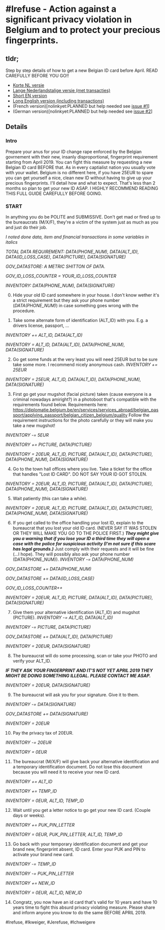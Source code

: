 # \#Irefuse - Action against a significant privacy violation in Belgium and to protect your precious fingerprints.

## tldr;
Step by step details of how to get a new Belgian ID card before April. READ CAREFULLY BEFORE YOU GO!!

- [Korte NL versie](https://github.com/pdjpdjpdj/NewEID-BE/blob/master/nl_kort.md)
- [Lange Nederlandstalige versie (met transacties)](https://github.com/pdjpdjpdj/NewEID-BE/blob/master/nl_eid-BE_handleiding.md)
- [Short EN version](https://github.com/pdjpdjpdj/NewEID-BE/blob/master/en_short_clean.md)
- [Long English version (including transactions)](https://github.com/pdjpdjpdj/NewEID-BE/blob/master/en_long.md)
- (French version)[nolinkyet:PLANNED but help needed see [issue \#1](https://github.com/pdjpdjpdj/NewEID-BE/issues/1)]
- (German version)[nolinkyet:PLANNED but help needed see [issue \#2](https://github.com/pdjpdjpdj/NewEID-BE/issues/2)]

## Details
### Intro
Prepare your anus for your ID change rape enforced by the Belgian govrnement with their new, insanly disproportional, fingerprint requirement starting from April 2019. You can fight this measure by requesting a new Belgian ID card BEFORE that. As in every captialist nation you usually vote with your wallet. Belgium is no different here, if you have 25EUR to spare you can get yourself a nice, clean new ID without having to give up your precious fingerprints. I'll detail how and what to expect. That's less than 2 months so plan to get your new ID ASAP. I HIGHLY RECOMMEND READING THIS FULL GUIDE CAREFULLY BEFORE GOING.

### START

In anything you do be POLITE and SUBMISSIVE. Don't get mad or fired up to the bureaucrats (M/X/F), they're a victim of the system just as much as you and just do their job.

_I noted done data, item and financial transactions in some variables in italics_

_TOTAL DATA REQUIREMENT: DATA(PHONE_NUM), DATA(ALT_ID), DATA(ID_LOSS_CASE), DATA(PICTURE), DATA(SIGNATURE)_

_GOV_DATASTORE: A METRIC SHITTON OF DATA._

_GOV_ID_LOSS_COUNTER = YOUR_ID_LOSS_COUNTER_

_INVENTORY: DATA(PHONE_NUM), DATA(SIGNATURE)_

0) Hide your old ID card somewhere in your house. I don't know wether it's a strict requirement but they ask your phone number (_DATA(PHONE_NUM)_) in case something goes wrong with the procedure.

1) Take some alternate form of identification (ALT_ID) with you. E.g. a drivers license, passport, ...

_INVENTORY += ALT_ID, DATA(ALT_ID)_

_INVENTORY = ALT_ID, DATA(ALT_ID), DATA(PHONE_NUM), DATA(SIGNATURE)_

2) Go get some funds at the very least you will need 25EUR but to be sure take some more. I recommend nicely anonymous cash.
_INVENTORY += 25EUR_

_INVENTORY = 25EUR, ALT_ID, DATA(ALT_ID), DATA(PHONE_NUM), DATA(SIGNATURE)_

3) First go get your mugshot (facial picture) taken (cause everyone is a criminal nowadays amiright?) in a photoboot that's compatible with the requirements found below.
Requirements here: https://diplomatie.belgium.be/en/services/services_abroad/belgian_passport/applying_passport/belgian_citizen_belgium/quality
Follow the requirement instructions for the photo carefully or they will make you take a new mugshot!

_INVENTORY -= 5EUR_

_INVENTORY += PICTURE, DATA(PICTURE)_

_INVENTORY = 20EUR, ALT_ID, PICTURE, DATA(ALT_ID), DATA(PICTURE), DATA(PHONE_NUM), DATA(SIGNATURE)_

4) Go to the town hall offices where you live. Take a ticket for the office that handles "Lost ID CARD". DO NOT SAY YOUR ID GOT STOLEN.

_INVENTORY = 20EUR, ALT_ID, PICTURE, DATA(ALT_ID), DATA(PICTURE), DATA(PHONE_NUM), DATA(SIGNATURE)_

5) Wait patiently (this can take a while).

_INVENTORY = 20EUR, ALT_ID, PICTURE, DATA(ALT_ID), DATA(PICTURE), DATA(PHONE_NUM), DATA(SIGNATURE)_

6) If you get called to the office handling your lost ID, explain to the bureaucrat that you lost your old ID card. (NEVER SAY IT WAS STOLEN OR THEY WILL MAKE YOU GO TO THE POLICE FIRST.) ***They might give you a warning that if you lose your ID a third time they will open a case with the police for suspicious activity (I'm not sure if this scare has legal grounds.)*** Just comply with their requests and it will be fine (...I hope). They will possibly also ask your phone number (DATA(PHONE_NUM)).
_INVENTORY -= DATA(PHONE_NUM)_

_GOV_DATASTORE += DATA(PHONE_NUM)_

_GOV_DATASTORE += DATA(ID_LOSS_CASE)_

_GOV_ID_LOSS_COUNTER++_

_INVENTORY = 20EUR, ALT_ID, PICTURE, DATA(ALT_ID), DATA(PICTURE), DATA(SIGNATURE)_

7) Give them your alternative identification (ALT_ID) and mugshot (PICTURE).
_INVENTORY -= ALT_ID, DATA(ALT_ID)_

_INVENTORY -= PICTURE, DATA(PICTURE)_

_GOV_DATASTORE += DATA(ALT_ID), DATA(PICTURE)_

_INVENTORY = 20EUR, DATA(SIGNATURE)_

8) The bureaucrat will do some processing, scan or take your PHOTO and verify your ALT_ID.

***IF THEY ASK YOUR FINGERPRINT AND IT'S NOT YET APRIL 2019 THEY MIGHT BE DOING SOMETHING ILLEGAL. PLEASE CONTACT ME ASAP.***

_INVENTORY = 20EUR, DATA(SIGNATURE)_

9) The bureaucrat will ask you for your signature. Give it to them.

_INVENTORY -= DATA(SIGNATURE)_

_GOV_DATASTORE += DATA(SIGNATURE)_

_INVENTORY = 20EUR_

10) Pay the privacy tax of 20EUR.

_INVENTORY -= 20EUR_

_INVENTORY = 0EUR_

11) The bureaucrat (M/X/F) will give back your alternative identification and a temporary identification document. Do not lose this document because you will need it to receive your new ID card.

_INVENTORY += ALT_ID_

_INVENTORY += TEMP_ID_

_INVENTORY = 0EUR, ALT_ID, TEMP_ID_

12) Wait until you get a letter notice to go get your new ID card. (Couple days or weeks).

_INVENTORY += PUK_PIN_LETTER_

_INVENTORY = 0EUR, PUK_PIN_LETTER, ALT_ID, TEMP_ID_

13) Go back with your temporary identification document and get your brand new, fingerprint absent, ID card. Enter your PUK and PIN to activate your brand new card. 

_INVENTORY -= TEMP_ID_

_INVENTORY -= PUK_PIN_LETTER_

_INVENTORY += NEW_ID_

_INVENTORY = 0EUR, ALT_ID, NEW_ID_

14) Congratz, you now have an id card that's valid for 10 years and have 10 years time to fight this absurd privacy violating measure.
Please share and inform anyone you know to do the same BEFORE APRIL 2019.

#Irefuse, #Ikweiger, #Jerefuse, #Ichweigere
